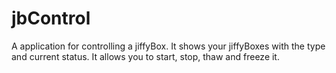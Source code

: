 # jbControl

A application for controlling a jiffyBox. It shows your jiffyBoxes with the type and current status. It allows you to start, stop, thaw and freeze it.
